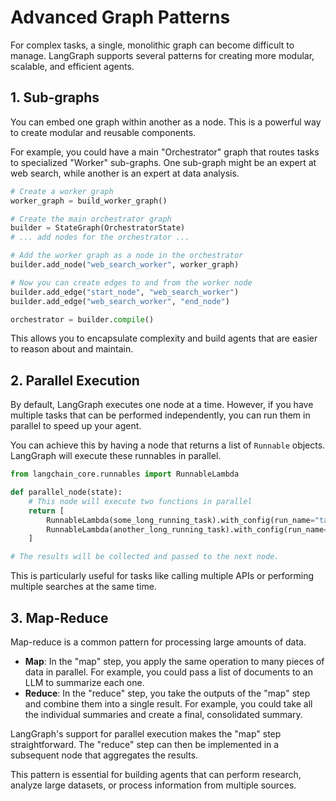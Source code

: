 # Advanced Graph Patterns

For complex tasks, a single, monolithic graph can become difficult to manage. LangGraph supports several patterns for creating more modular, scalable, and efficient agents.

## 1. Sub-graphs

You can embed one graph within another as a node. This is a powerful way to create modular and reusable components.

For example, you could have a main "Orchestrator" graph that routes tasks to specialized "Worker" sub-graphs. One sub-graph might be an expert at web search, while another is an expert at data analysis.

```python
# Create a worker graph
worker_graph = build_worker_graph()

# Create the main orchestrator graph
builder = StateGraph(OrchestratorState)
# ... add nodes for the orchestrator ...

# Add the worker graph as a node in the orchestrator
builder.add_node("web_search_worker", worker_graph)

# Now you can create edges to and from the worker node
builder.add_edge("start_node", "web_search_worker")
builder.add_edge("web_search_worker", "end_node")

orchestrator = builder.compile()
```

This allows you to encapsulate complexity and build agents that are easier to reason about and maintain.

## 2. Parallel Execution

By default, LangGraph executes one node at a time. However, if you have multiple tasks that can be performed independently, you can run them in parallel to speed up your agent.

You can achieve this by having a node that returns a list of `Runnable` objects. LangGraph will execute these runnables in parallel.

```python
from langchain_core.runnables import RunnableLambda

def parallel_node(state):
    # This node will execute two functions in parallel
    return [
        RunnableLambda(some_long_running_task).with_config(run_name="task_1"),
        RunnableLambda(another_long_running_task).with_config(run_name="task_2"),
    ]

# The results will be collected and passed to the next node.
```

This is particularly useful for tasks like calling multiple APIs or performing multiple searches at the same time.

## 3. Map-Reduce

Map-reduce is a common pattern for processing large amounts of data.

-   **Map**: In the "map" step, you apply the same operation to many pieces of data in parallel. For example, you could pass a list of documents to an LLM to summarize each one.
-   **Reduce**: In the "reduce" step, you take the outputs of the "map" step and combine them into a single result. For example, you could take all the individual summaries and create a final, consolidated summary.

LangGraph's support for parallel execution makes the "map" step straightforward. The "reduce" step can then be implemented in a subsequent node that aggregates the results.

This pattern is essential for building agents that can perform research, analyze large datasets, or process information from multiple sources. 